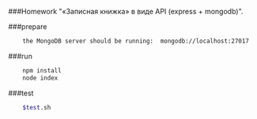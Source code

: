 ###Homework "«Записная книжка» в виде API (express + mongodb)".

###prepare
```bash
    the MongoDB server should be running:  mongodb://localhost:27017
```

###run
```bash
    npm install
    node index
```

###test
```bash
    $test.sh
```


